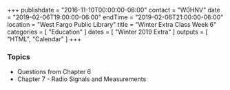 +++
publishdate = "2016-11-10T00:00:00-06:00"
contact = "W0HNV"
date = "2019-02-06T19:00:00-06:00"
endTime = "2019-02-06T21:00:00-06:00"
location = "West Fargo Public Library"
title = "Winter Extra Class Week 6"
categories = [ "Education" ]
dates = [ "Winter 2019 Extra" ]
outputs = [ "HTML", "Calendar" ]
+++

### Topics

* Questions from Chapter 6
* Chapter 7 - Radio Signals and Measurements

